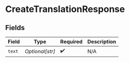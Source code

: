 # CreateTranslationResponse


## Fields

| Field              | Type               | Required           | Description        |
| ------------------ | ------------------ | ------------------ | ------------------ |
| `text`             | *Optional[str]*    | :heavy_check_mark: | N/A                |